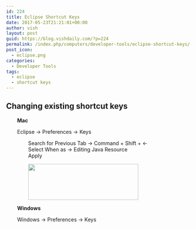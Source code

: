 ```yaml
---
id: 224
title: Eclipse Shortcut Keys
date: 2017-05-23T21:21:01+00:00
author: vish
layout: post
guid: https://blog.vishdaily.com/?p=224
permalink: /index.php/computers/developer-tools/eclipse-shortcut-keys/
post_icon:
  - eclipse.png
categories:
  - Developer Tools
tags:
  - eclipse
  - shortcut keys
---
```

## Changing existing shortcut keys

<p style="padding-left: 30px;">
  <strong>Mac</strong>
</p>

<p style="padding-left: 30px;">
  Eclipse -> Preferences -> Keys
</p>

<p style="padding-left: 60px;">
  Search for Previous Tab -> Command + Shift + <-<br /> Select When as -> Editing Java Resource<br /> Apply
</p>

<p style="padding-left: 60px;">
  <strong><img class="alignnone size-medium wp-image-226" src="https://blog.vishdaily.com/wp-content/uploads/2017/05/Screen-Shot-2017-05-09-at-20.28.45-300x98.png" alt="" width="300" height="98" srcset="https://blog.vishdaily.com/wp-content/uploads/2017/05/Screen-Shot-2017-05-09-at-20.28.45-300x98.png 300w, https://blog.vishdaily.com/wp-content/uploads/2017/05/Screen-Shot-2017-05-09-at-20.28.45-150x49.png 150w, https://blog.vishdaily.com/wp-content/uploads/2017/05/Screen-Shot-2017-05-09-at-20.28.45.png 658w" sizes="(max-width: 300px) 100vw, 300px" /></strong>
</p>

<p style="padding-left: 30px;">
  <strong>Windows    </strong>
</p>

<p style="padding-left: 30px;">
  Windows -> Preferences -> Keys
</p>